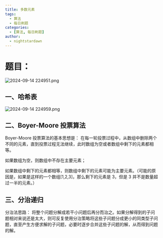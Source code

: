 ```yaml
---
title: 多数元素
tags:
  - 算法
  - 每日刷题
categories:
  - [算法, 每日刷题]
author:
  - nightstardawn
---
```


# 题目：

![ 2024-09-14 224951.png](https://s2.loli.net/2024/09/14/cK9IGMe8UxYWkD2.png)

## 一、哈希表

![ 2024-09-14 224959.png](https://s2.loli.net/2024/09/14/9UGgbde6nTFrQCk.png)

## 二、Boyer-Moore 投票算法

Boyer-Moore 投票算法的基本思想是：
在每一轮投票过程中，从数组中删除两个不同的元素，直到投票过程无法继续，此时数组为空或者数组中剩下的元素都相等。

如果数组为空，则数组中不存在主要元素；

如果数组中剩下的元素都相等，则数组中剩下的元素可能为主要元素。（可能的原因是，如果是这样的一个数组[1,2,3]，那么剩下的元素是 3，但是 3 并不是数量超过一半的元素。）

## 三、分治递归

分治法思路：
将整个问题分解成若干小问题后再分而治之。如果分解得到的子问题相对来说还是太大，则可反复使用分治策略将这些子问题分成更小的同类型子问题，直至产生方便求解的子问题，必要时逐步合并这些子问题的解，从而得到问题的解。
